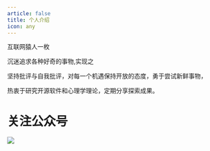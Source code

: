 ```yaml
---
article: false
title: 个人介绍
icon: any
---
```


互联网猿人一枚

沉迷追求各种好奇的事物,实现之

坚持批评与自我批评，对每一个机遇保持开放的态度，勇于尝试新鲜事物，

热衷于研究开源软件和心理学理论，定期分享探索成果。

# 关注公众号
![](./aimg/wx.png)